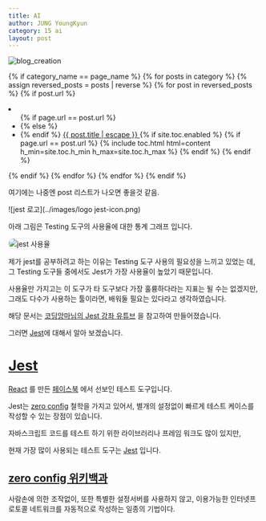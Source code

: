 ```yaml
---
title: AI
author: JUNG YoungKyun
category: 15 ai
layout: post
---
```


![blog_creation](https://img.shields.io/badge/blog_creation-2022_05_11-blue.svg)

{% if category_name == page_name %}
    {% for posts in category %}
        {% assign reversed_posts = posts | reverse %}
        {% for post in reversed_posts %}
            {% if post.url %}
                <li class="chapter" data-level="1.1" data-path="{{site.baseurl}}{{post.url}}">
                    <ul>
                        {% if page.url == post.url %}
                        <li class="active">
                        {% else %}
                        <li>
                        {% endif %}
                            <a class="title" href="{{site.baseurl}}{{post.url}}">
                                {{ post.title | escape }}
                            </a>
                            {% if site.toc.enabled %}
                            {% if page.url == post.url %}
                            {% include toc.html html=content h_min=site.toc.h_min h_max=site.toc.h_max %}
                            {% endif %}
                            {% endif %}
                        </li>
                    </ul>
                </li>
            {% endif %}
        {% endfor %}
    {% endfor %}
{% endif %}


여기에는 나중엔 post 리스트가 나오면 좋을것 같음.

![jest 로고](../images/logo jest-icon.png)

아래 그림은 Testing 도구의 사용율에 대한 통계 그래프 입니다.

<img src="../images/jest 사용율.png" alt="jest 사용율" style="border-radius: 10px; border: 1px solid #eaeaea;"/>

제가 jest를 공부하려고 하는 이유는 Testing 도구 사용의 필요성을 느끼고 있었는 데, 그 Testing 도구들 중에서도 Jest가 가장 사용율이 높았기 때문입니다.

사용율만 가지고는 이 도구가 타 도구보다 가장 훌륭하다라는 지표는 될 수는 없겠지만, 그래도 다수가 사용하는 툴이라면, 배워둘 필요는 있다라고 생각하였습니다.

해당 문서는 [코딩앙마님의 Jest 강좌 유튜브](https://www.youtube.com/watch?v=g4MdUjxA-S4) 을 참고하여 만들어졌습니다.

그러면 [Jest][1]에 대해서 알아 보겠습니다.

# [Jest][1]

[React](https://ko.reactjs.org/) 를 만든 [페이스북](https://ko-kr.facebook.com/) 에서 선보인 테스트 도구입니다.

Jest는 [zero config](https://ko.wikipedia.org/wiki/Zeroconf) 철학을 가지고 있어서, 별개의 설정없이 빠르게 테스트 케이스를 작성할 수 있는 장점이 있습니다.

자바스크립트 코드를 테스트 하기 위한 라이브러리나 프레임 워크도 많이 있지만,

현재 가장 많이 사용되는 테스트 도구는 [Jest][1] 입니다.

## [zero config 위키백과](https://ko.wikipedia.org/wiki/Zeroconf)

사람손에 의한 조작없이, 또한 특별한 설정서버를 사용하지 않고, 이용가능한 인터넷프로토콜 네트워크를 자동적으로 작성하는 일종의 기법이다.

[1]: https://jestjs.io/